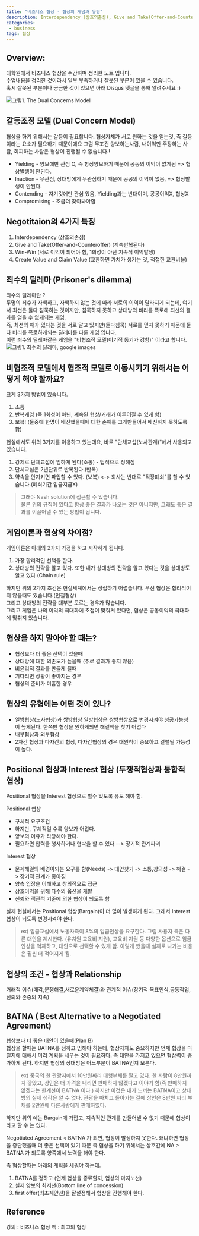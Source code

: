 ```yaml
---
title: "비즈니스 협상 - 협상의 개념과 유형"
description: Interdependency (상호의존성), Give and Take(Offer-and-Counteroffer) (계속반복된다), Win-Win (서로 이익이 되어야 함, 1회성이 아닌 지속적 이익발생), Create Value and Claim Value  (교환하면 가치가 생기는 것, 적절한 교환비율)
categories:
 - business
tags: 협상
---
```


<!-- more -->

## Overview:
대학원에서 비즈니스 협상을 수강하며 정리한 노트 입니다.   
수업내용을 정리한 것이라서 일부 부족하거나 잘못된 부분이 있을 수 있습니다.   
혹시 잘못된 부분이나 궁금한 것이 있으면 아래 Disqus 댓글을 통해 알려주세요 :)

![그림1. The Dual Concerns Model](/assets/images/NE_02_dual_concern_model.jpg)

## 갈등조정 모델 (Dual Concern Model)
협상을 하기 위해서는 갈등이 필요합니다. 협상자체가 서로 원하는 것을 얻는것, 즉 갈등이라는 요소가 필요하기 때문이에요
그럼 무조건 양보하는사람, 내이익만 주장하는 사람, 회피하는 사람은 협상이 진행될 수 없습니다.!

- Yielding - 양보에만 관심 O, 즉 항상양보하기 때문에 공동의 이익이 없게됨 => 협상발생이 안된다.
- Inaction - 무관심, 상대방에게 무관심하기 때문에 공공의 이익이 없음, => 협상발생이 안된다.
- Contending - 자기것에만 관심 있음, Yielding과는 반대이며, 공공이익X, 협상X
- Compromising - 조금더 찾아봐야함

## Negotitaion의 4가지 특징
1. Interdependency (상호의존성)
2. Give and Take(Offer-and-Counteroffer) (계속반복된다)
3. Win-Win (서로 이익이 되어야 함, 1회성이 아닌 지속적 이익발생)
4. Create Value and Claim Value  (교환하면 가치가 생기는 것, 적절한 교환비율)

## 죄수의 딜레마 (Prisoner's dilemma)
죄수의 딜레마란 ?   
두명의 죄수가 자백하고, 자백하지 않는 것에 따라 서로의 이익이 달라지게 되는데, 여기서 최선은 둘다 침묵하는 것이지만,
침묵하지 못하고 상대방의 비리를 폭로해 최선의 결과를 얻을 수 없게되는 게임.   
즉, 최선의 해가 있다는 것을 서로 알고 있지만(둘다침묵) 서로를 믿지 못하기 때문에 둘다 비리를 폭로하게되는 딜레마를 다룬 게임 입니다.   
이런 죄수의 딜레마같은 게임을 "비협조적 모델(이기적 동기가 강함)" 이라고 합니다.   
![그림1. 죄수의 딜레마, google images](/assets/images/NE_02_prisoners_dilema.jpg)

## 비협조적 모델에서 협조적 모델로 이동시키기 위해서는 어떻게 해야 할까요?
크게 3가지 방법이 있습니다.
1. 소통
2. 반복게임 (즉 1회성이 아닌, 계속된 협상/거래가 이루어질 수 있게 함)
3. 보복! (둘중에 한명이 배신했을때에 대한 손해를 크게만들어서 배신하지 못하도록 함)

현실에서도 위의 3가지를 이용하고 있는데요, 바로 "단체교섭(노사관계)"에서 사용되고 있습니다.
1. 강제로 단체교섭에 임하게 된다(소통) - 법적으로 정해짐
2. 단체교섭은 2년단위로 반복된다.(반복)
3. 약속을 안지키면 파업할 수 있다. (보복) <-> 회사는 반대로 "직장폐쇠"를 할 수 있습니다.(폐쇠기간 임금지금X)
> 그래야 Nash solution에 접근할 수 있습니다.    
> 물론 위의 규칙이 있다고 항상 좋은 결과가 나오는 것은 아니지만, 그래도 좋은 결과를 이끌어낼 수 있는 방법이 됩니다.

## 게임이론과 협상의 차이점?
게임이론은 아래의 2가지 가정을 하고 시작하게 됩니다.
1. 가장 합리적인 선택을 한다.
2. 상대방의 전략을 알고 있다. 또한 내가 상대방의 전략을 알고 있다는 것을 상대방도 알고 있다 (Chain rule)

하지만 위의 2가지 조건은 현실세계에서는 성립하기 어렵습니다. 우선 협상은 합리적이지 않을때도 있습니다.(인질협상)   
그리고 상대방의 전략을 대부분 모르는 경우가 많습니다.   
그리고 게임은 나의 이익의 극대화에 초점이 맞춰져 있다면, 협상은 공동이익의 극대화에 맞춰져 있습니다.   

## 협상을 하지 말아야 할 때는?
- 협상보다 더 좋은 선택이 있을때
- 상대방에 대한 의존도가 높을때 (주로 결과가 좋지 않음)
- 비윤리적 결과를 만들게 될때
- 기다리면 상황이 좋아지는 경우
- 협상의 준비가 미흡한 경우

## 협상의 유형에는 어떤 것이 있나?
- 일방협상(노사협상)과 쌍방협상
일방협상은 쌍방협상으로 변경시켜야 성공가능성이 높게된다. 한쪽만 협상을 원하게되면 해결책을 찾기 어렵다
- 내부협상과 외부협상
- 2자간 협상과 다자간의 협상, 다자간협상의 경우 대원칙이 중요하고 결렬될 가능성이 높다.

## Positional 협상과 Interest 협상 (투쟁적협상과 통합적 협상)
Positional 협상을 Interest 협상으로 할수 있도록 유도 해야 함.

Positional 협상
- 구체적 요구조건
- 하지만, 구체적일 수록 양보가 어렵다.
- 양보의 이유가 타당해야 한다.
- 필요하면 압력을 행사하거나 협박을 할 수 있다 --> 장기적 관계파괴

Interest 협상
- 문제해결의 배경이되는 요구를 함(Needs) -> 대안찾기 -> 소통,창의성 -> 해결 -> 장기적 관계가 좋아짐
- 양측 입장을 이해하고 창의적으로 접근
- 상호이익을 위해 다수의 옵션을 개발
- 신뢰와 객관적 기준에 의한 협상이 되도록 함

실제 현실에서는 Positional 협상(Bargain)이 더 많이 발생하게 된다. 그래서 Interest 협상이 되도록 변경시켜야 한다.

>ex) 임금교섭에서 노동자측이 8%의 임금인상을 요구한다. 그럼 사용자 측은 다른 대안을 제시한다. (유치원 교육비 지원), 교육비 지원
등 다양한 옵션으로 임금인상을 억제하고, 대안으로 선택할 수 있게 함. 이렇게 했을때 실제로 나가는 비용은 훨씬 더 적어지게 됨.

## 협상의 조건 - 협상과 Relationship
거래적 이슈(매각,분쟁해결,새로운계약체결)와 관계적 이슈(장기적 묙표인식,공동작업,신뢰와 존중의 지속)

## BATNA ( Best Alternative to a Negotiated Agreement)
협상보다 더 좋은 대안이 있을때(Plan B)   
협상을 할때는 BATNA를 정하고 임해야 하는데, 협상자체도 중요하지만 언제 협상을 마칠지에 대해서 미리 계획을 세우는 것이 필요하다.
즉 대안을 가지고 있으면 협상력이 증가하게 된다. 하지만 협상의 상대방은 어느부분이 BATNA인지 모른다.

> ex) 중국의 한 관광지에서 10만원짜리 대형부채를 팔고 있다. 한 사람이 8만원까지 깎았고, 상인은 더 가격을 내리면 판매하지 않겠다고
이야기 함(즉 판매하지 않겠다는 한계선이 BATNA 이다.) 하지만 이것은 내가 느끼는 BATNA이고 상대방의 실제 생각은 알 수 없다.
관광을 마치고 돌아가는 길에 상인은 8만원 짜리 부채를 2만원에 다른사람에게 판매하였다.

하지만 위의 예는 Bargain에 가깝고, 지속적인 관계를 만들어낼 수 없기 때문에 협상이라고 할 수 는 없다.

Negotiated Agreement < BATNA 가 되면, 협상이 발생하지 못한다. 왜냐하면 협상을 중단했을때 더 좋은 선택이 있기 때문
즉 협상을 하기 위해서는 상호간에 NA > BATNA 가 되도록 양쪽에서 노력을 해야 한다.

즉 협상할때는 아래의 계획을 세워야 하는데.
1. BATNA를 정하고 (언제 협상을 종료할지, 협상의 마지노선)
2. 실제 양보의 최저선(Bottom line of concession)
3. first offer(최초제안선)을 잘설정해서 협상을 진행해야 한다.

## Reference
강의 : 비즈니스 협상
책 : 최고의 협상



<!-- Tip

@목차 작성
## 대목차 (오른쪽에 1.대목차 로 보인다.)
### 소목차 (오른쪽에 1.1소목차 로 보인다.)
* 오른쪽 내어쓰기

@링크
[Text](링크주소)
![Text](그림주소)

@코드 삽입 (블럭)

```
노말 블럭 (highlight 없다 .)
```

```javascript
```python
```ruby

{% highlight ruby linenos %}
def foo
  puts 'foo'
end
{% endhighlight %}


@색상강조

`색강조(회색배경)`

@이모지 넣기
웃는 이모지 : :smile:

:bowtie::smile::laughing::blush::smiley::relaxed::smirk:
:heart_eyes::kissing_heart::kissing_closed_eyes::flushed::relieved::satisfied::grin:

@페이지 제목에 사진을 넣기(홈에서 미리보임)
photos:
- http://ww1.sinaimg.cn/mw690/81b78497jw1emfgwkasznj21hc0u0qb7.jpg
- http://ww3.sinaimg.cn/mw690/81b78497jw1emfgwjrh2pj21hc0u01g3.jpg
- http://ww2.sinaimg.cn/mw690/81b78497jw1emfgwil5xkj21hc0u0tpm.jpg
- http://ww3.sinaimg.cn/mw690/81b78497jw1emfgvcdn25j21hc0u0qpa.jpg

@테이블 넣기

| Table Header 1 | Table Header 2 | Table Header 3 |
| --- | --- | --- |
| Division 1 | Division 2 | Division 3 |
| Division 1 | Division 2 | Division 3 |
| Division 1 | Division 2 | Division 3 |

@테그 넣기
tags:
- Foo
- Bar
- Baz

@카테고리 넣기.
categories:
- Foo
- Bar
- Baz

-->
